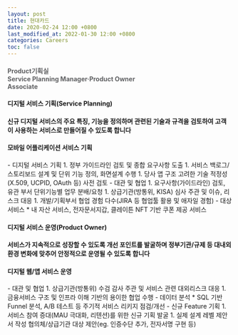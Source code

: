 ```yaml
---
layout: post
title: 현대카드
date: 2020-02-24 12:00 +0800
last_modified_at: 2022-01-30 12:00 +0800
categories: Careers
toc: false
---
```

<h4 style="font-weight:bold;color:#606163">Product기획실<br>Service Planning Manager·Product Owner<br>Associate</h4>

#### 디지털 서비스 기획(Service Planning)

#### 신규 디지털 서비스의 주요 특징, 기능을 정의하며 관련된 기술과 규격을 검토하여 고객이 사용하는 서비스로 만들어질 수 있도록 합니다

<h4>모바일 어플리케이션 서비스 기획</h4>
- 디지털 서비스 기획
    1. 정부 가이드라인 검토 및 종합 요구사항 도출
    1. 서비스 백로그/스토리보드 설계 및 단위 기능 정의, 화면설계 수행
    1. 당사 앱 구조 고려한 기술 적정성(X.509, UCPID, OAuth 등) 사전 검토
- 대관 및 협업
    1. 요구사항(가이드라인) 검토, 유관 부서 단위기능별 업무 분배/요청
    1. 상급기관(방통위, KISA) 심사 주관 및 이슈, 리스크 대응
    1. 개발/기획부서 협업 경험 다수(JIRA 등 협업툴 활용 및 애자일 경험)
- 대상 서비스
  * 내 자산 서비스, 전자문서지갑, 클레이튼 NFT 기반 쿠폰 제공 서비스


#### 디지털 서비스 운영(Product Owner)

#### 서비스가 지속적으로 성장할 수 있도록 개선 포인트를 발굴하며 정부기관/규제 등 대내외환경 변화에 맞추어 안정적으로 운영될 수 있도록 합니다

<h4>디지털 웹/앱 서비스 운영</h4>
- 대관 및 협업
    1. 상급기관(방통위) 수검 감사 주관 및 서비스 관련 대외리스크 대응
    1. 금융서비스 구조 및 인프라 이해 기반의 용이한 협업 수행
- 데이터 분석
    * SQL 기반 Funnel 분석, A/B 테스트 등 주기적 서비스 리키지 점검/개선
- 신규 Feature 기획
    1. 서비스 참여 증대(MAU 극대화, 리텐션)를 위한 신규 기획 발굴
    1. 실제 설계 레벨 제안서 작성 협의체/상급기관 대상 제안(eg. 인증수단 추가, 전자서명 구현 등)